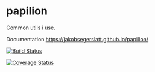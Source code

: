 # papilion
Common utils i use.

Documentation
https://jakobsegerslatt.github.io/papilion/


[![Build Status](https://travis-ci.org/<username>/<reponame>.svg?branch=master)](https://travis-ci.org/<username>/<reponame>)

[![Coverage Status](https://coveralls.io/repos/github/<username>/<reponame>/badge.svg?branch=master)](https://coveralls.io/github/<username>/<reponame>?branch=master)